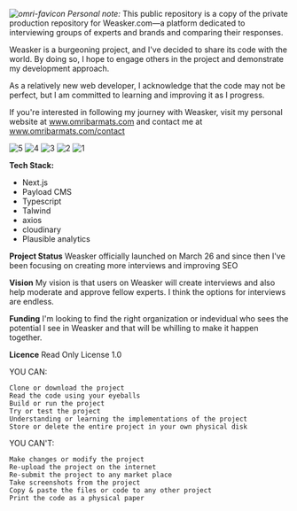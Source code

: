 *![omri-favicon](https://github.com/weasker-com/weasker-public/assets/76939362/5d8c00e5-c4b1-4373-82d0-934008a64be1)
*Personal note:**
This public repository is a copy of the private production repository for Weasker.com—a platform dedicated to interviewing groups of experts and brands and comparing their responses.

Weasker is a burgeoning project, and I've decided to share its code with the world. By doing so, I hope to engage others in the project and demonstrate my development approach.

As a relatively new web developer, I acknowledge that the code may not be perfect, but I am committed to learning and improving it as I progress.

If you're interested in following my journey with Weasker, visit my personal website at www.omribarmats.com and contact me at www.omribarmats.com/contact

![5](https://github.com/weasker-com/weasker-public/assets/76939362/09e0ddb0-d3fa-41d2-93e3-c4265fb1f2f3)
![4](https://github.com/weasker-com/weasker-public/assets/76939362/f5e83932-4f7f-4e3b-af27-8bb9d3abd869)
![3](https://github.com/weasker-com/weasker-public/assets/76939362/9d949c0a-201d-4787-835d-642d5f92fd64)
![2](https://github.com/weasker-com/weasker-public/assets/76939362/f15c032b-ff71-4386-835c-2820b16d6c46)
![1](https://github.com/weasker-com/weasker-public/assets/76939362/8b783396-683d-4fa0-a52a-3f71f7476b24)


**Tech Stack:**
- Next.js
- Payload CMS
- Typescript
- Talwind
- axios
- cloudinary
- Plausible analytics

**Project Status**
Weasker officially launched on March 26 and since then I've been focusing on creating more interviews and improving SEO

**Vision**
My vision is that users on Weasker will create interviews and also help moderate and approve fellow experts. I think the options for interviews are endless. 

**Funding**
I'm looking to find the right organization or indevidual who sees the potential I see in Weasker and that will be whilling to make it happen together. 

**Licence**
Read Only License 1.0

YOU CAN:

    Clone or download the project
    Read the code using your eyeballs
    Build or run the project
    Try or test the project
    Understanding or learning the implementations of the project
    Store or delete the entire project in your own physical disk

YOU CAN'T:

    Make changes or modify the project
    Re-upload the project on the internet
    Re-submit the project to any market place
    Take screenshots from the project
    Copy & paste the files or code to any other project
    Print the code as a physical paper
